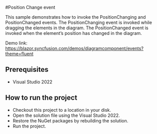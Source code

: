 #Position Change event

This sample demonstrates how to invoke the PositionChanging and PositionChanged events. The PositionChanging event is invoked while dragging the elements in the diagram. The PositionChanged event is invoked when the element’s position has changed in the diagram.

Demo link:
https://blazor.syncfusion.com/demos/diagramcomponent/events?theme=fluent

## Prerequisites

* Visual Studio 2022

## How to run the project

* Checkout this project to a location in your disk.
* Open the solution file using the Visual Studio 2022.
* Restore the NuGet packages by rebuilding the solution.
* Run the project.
